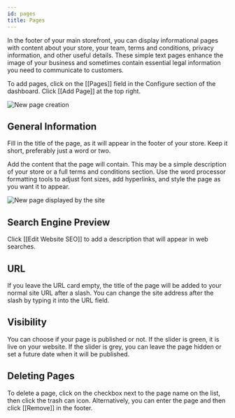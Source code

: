 ```yaml
---
id: pages
title: Pages
---
```


In the footer of your main storefront, you can display informational pages with content about your store, your team, terms and conditions, privacy information, and other useful details. These simple text pages enhance the image of your business and sometimes contain essential legal information you need to communicate to customers.

To add pages, click on the [[Pages]] field in the Configure section of the dashboard. 
Click [[Add&nbsp;Page]] at the top right.

![New page creation](assets/dashboard-config/18.png)


## General Information

Fill in the title of the page, as it will appear in the footer of your store. Keep it short, preferably just a word or two. 

Add the content that the page will contain. This may be a simple description of your store or a full terms and conditions section. Use the word processor formatting tools to adjust font sizes, add hyperlinks, and style the page as you want it to appear.

![New page displayed by the site](assets/dashboard-config/19.png)


## Search Engine Preview

Click [[Edit&nbsp;Website&nbsp;SEO]] to add a description that will appear in web searches.


## URL

If you leave the URL card empty, the title of the page will be added to your normal site URL after a slash. You can change the site address after the slash by typing it into the URL field.


## Visibility

You can choose if your page is published or not. If the slider is green, it is live on your website. If the slider is grey, you can leave the page hidden or set a future date when it will be published.


## Deleting Pages

To delete a page, click on the checkbox next to the page name on the list, then click the trash can icon. Alternatively, you can enter the page and then click [[Remove]] in the footer.

